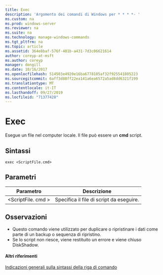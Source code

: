 ```yaml
---
title: Exec
description: 'Argomento dei comandi di Windows per * * * *- '
ms.custom: na
ms.prod: windows-server
ms.reviewer: na
ms.suite: na
ms.technology: manage-windows-commands
ms.tgt_pltfrm: na
ms.topic: article
ms.assetid: 364e8baf-576f-401b-a431-7d3c06621614
author: coreyp-at-msft
ms.author: coreyp
manager: dongill
ms.date: 10/16/2017
ms.openlocfilehash: 514503e4920e16ba6778185af32f925541805223
ms.sourcegitcommit: 6aff3d88ff22ea141a6ea6572a5ad8dd6321f199
ms.translationtype: MT
ms.contentlocale: it-IT
ms.lasthandoff: 09/27/2019
ms.locfileid: "71377428"
---
```

# <a name="exec"></a>Exec



Esegue un file nel computer locale. Il file può essere un **cmd** script.

## <a name="syntax"></a>Sintassi

```
exec <ScriptFile.cmd>
```

## <a name="parameters"></a>Parametri

|Parametro|Descrizione|
|---------|-----------|
|\<ScriptFile. cmd >|Specifica il file di script da eseguire.|

## <a name="remarks"></a>Osservazioni

-   Questo comando viene utilizzato per duplicare o ripristinare i dati come parte di un backup o sequenza di ripristino.
-   Se lo script non riesce, viene restituito un errore e viene chiuso DiskShadow.

#### <a name="additional-references"></a>Altri riferimenti

[Indicazioni generali sulla sintassi della riga di comando](command-line-syntax-key.md)